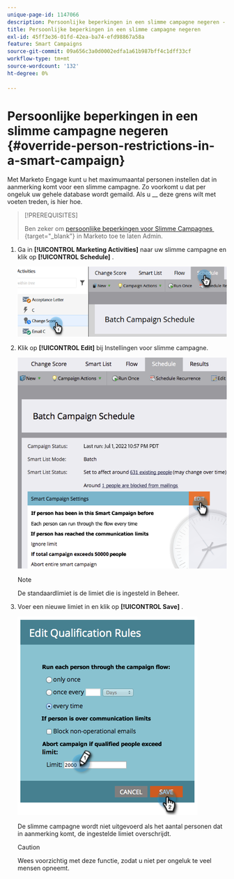 ```yaml
---
unique-page-id: 1147066
description: Persoonlijke beperkingen in een slimme campagne negeren - Marketo Docs - Productdocumentatie
title: Persoonlijke beperkingen in een slimme campagne negeren
exl-id: 45ff3e36-01fd-42ea-ba74-efd98867a58a
feature: Smart Campaigns
source-git-commit: 09a656c3a0d0002edfa1a61b987bff4c1dff33cf
workflow-type: tm+mt
source-wordcount: '132'
ht-degree: 0%

---
```


# Persoonlijke beperkingen in een slimme campagne negeren {#override-person-restrictions-in-a-smart-campaign}

Met Marketo Engage kunt u het maximumaantal personen instellen dat in aanmerking komt voor een slimme campagne. Zo voorkomt u dat per ongeluk uw gehele database wordt gemaild. Als u __ deze grens wilt met voeten treden, is hier hoe.

>[!PREREQUISITES]
>
>Ben zeker om [&#x200B; persoonlijke beperkingen voor Slimme Campagnes &#x200B;](/help/marketo/product-docs/administration/email-setup/enable-person-restrictions-for-smart-campaigns.md){target="_blank"} in Marketo toe te laten Admin.

1. Ga in **[!UICONTROL Marketing Activities]** naar uw slimme campagne en klik op **[!UICONTROL Schedule]** .

   ![](assets/override-person-restrictions-in-a-smart-campaign-1.png)

1. Klik op **[!UICONTROL Edit]** bij Instellingen voor slimme campagne.

   ![](assets/override-person-restrictions-in-a-smart-campaign-2.png)

   >[!NOTE]
   >
   >De standaardlimiet is de limiet die is ingesteld in Beheer.

1. Voer een nieuwe limiet in en klik op **[!UICONTROL Save]** .

   ![](assets/override-person-restrictions-in-a-smart-campaign-3.png)

   De slimme campagne wordt niet uitgevoerd als het aantal personen dat in aanmerking komt, de ingestelde limiet overschrijdt.

   >[!CAUTION]
   >
   >Wees voorzichtig met deze functie, zodat u niet per ongeluk te veel mensen opneemt.
